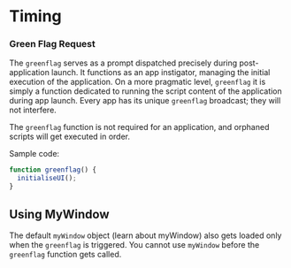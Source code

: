 # Timing

### Green Flag Request

The `greenflag` serves as a prompt dispatched precisely during post-application launch. It functions as an app instigator, managing the initial execution of the application. On a more pragmatic level, `greenflag` it is simply a function dedicated to running the script content of the application during app launch. Every app has its unique `greenflag` broadcast; they will not interfere.

The `greenflag` function is not required for an application, and orphaned scripts will get executed in order.

Sample code:

```js
function greenflag() {
  initialiseUI();
}
```

## Using MyWindow

The default `myWindow` object (learn about myWindow) also gets loaded only when the `greenflag` is triggered. You cannot use `myWindow` before the `greenflag` function gets called.&#x20;
